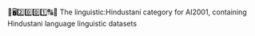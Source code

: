🧠️🖥️2️⃣️0️⃣️0️⃣️1️⃣️🔠️🔢️ The linguistic:Hindustani category for AI2001, containing Hindustani language linguistic datasets
